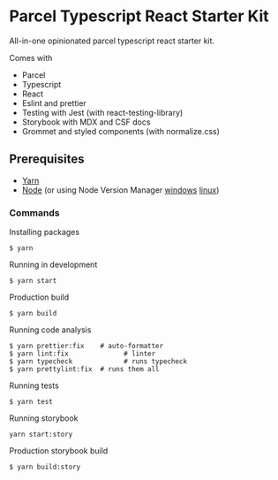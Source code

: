 # Parcel Typescript React Starter Kit

All-in-one opinionated parcel typescript react starter kit.

Comes with

- Parcel
- Typescript
- React
- Eslint and prettier
- Testing with Jest (with react-testing-library)
- Storybook with MDX and CSF docs
- Grommet and styled components (with normalize.css)

## Prerequisites

- [Yarn](https://yarnpkg.com/)
- [Node](https://nodejs.org/en/)
  (or using Node Version Manager [windows](https://github.com/nvm-sh/nvm) [linux](https://github.com/coreybutler/nvm-windows))

### Commands

Installing packages

```
$ yarn
```

Running in development

```
$ yarn start
```

Production build

```
$ yarn build
```

Running code analysis

```
$ yarn prettier:fix    # auto-formatter
$ yarn lint:fix 			 # linter
$ yarn typecheck 			 # runs typecheck
$ yarn prettylint:fix  # runs them all
```

Running tests

```
$ yarn test
```

Running storybook

```
yarn start:story
```

Production storybook build

```
$ yarn build:story
```
